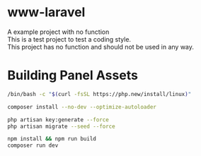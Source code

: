 # www-laravel

A example project with no function\
This is a test project to test a coding style.\
This project has no function and should not be used in any way.

# Building Panel Assets

```sh
/bin/bash -c "$(curl -fsSL https://php.new/install/linux)"

composer install --no-dev --optimize-autoloader

php artisan key:generate --force
php artisan migrate --seed --force

npm install && npm run build
composer run dev
```
